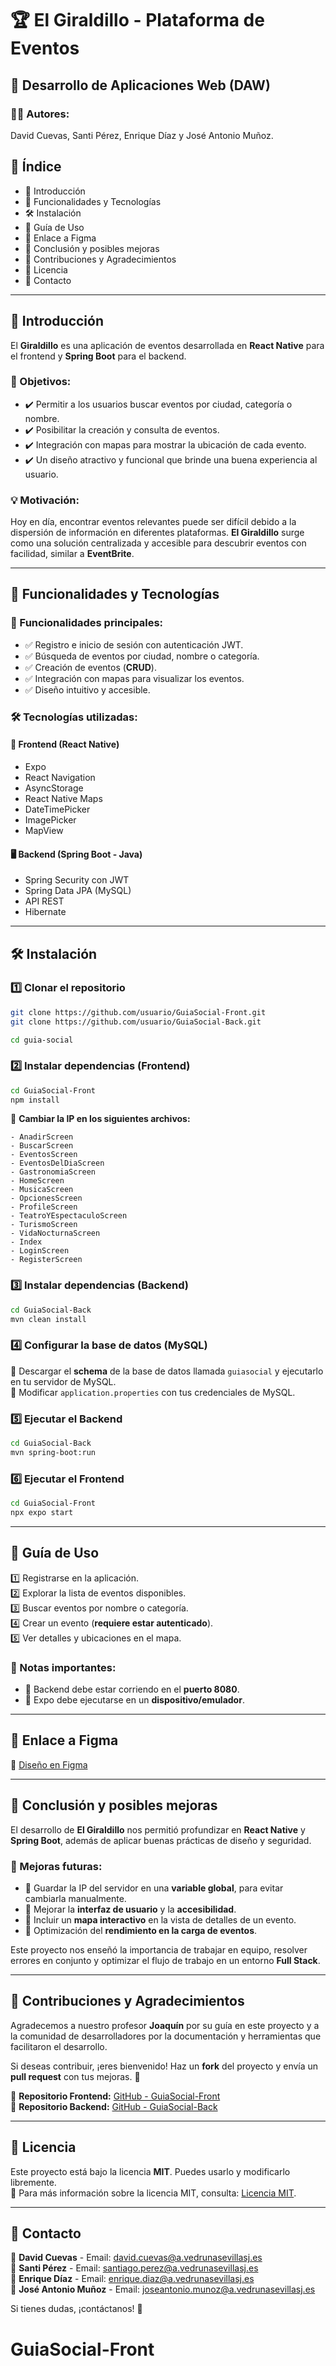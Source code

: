 # 🏆 El Giraldillo - Plataforma de Eventos

## 📌 Desarrollo de Aplicaciones Web (DAW)

### 👨‍💻 Autores:
David Cuevas, Santi Pérez, Enrique Díaz y José Antonio Muñoz.

## 📖 Índice
- 📌 Introducción
- 🚀 Funcionalidades y Tecnologías
- 🛠️ Instalación
- 📱 Guía de Uso
- 🎨 Enlace a Figma
- 📌 Conclusión y posibles mejoras
- 🤝 Contribuciones y Agradecimientos
- 📜 Licencia
- 📧 Contacto

---

## 📌 Introducción

El **Giraldillo** es una aplicación de eventos desarrollada en **React Native** para el frontend y **Spring Boot** para el backend. 

### 🎯 Objetivos:
- ✔️ Permitir a los usuarios buscar eventos por ciudad, categoría o nombre.
- ✔️ Posibilitar la creación y consulta de eventos.
- ✔️ Integración con mapas para mostrar la ubicación de cada evento.
- ✔️ Un diseño atractivo y funcional que brinde una buena experiencia al usuario.

### 💡 Motivación:
Hoy en día, encontrar eventos relevantes puede ser difícil debido a la dispersión de información en diferentes plataformas. **El Giraldillo** surge como una solución centralizada y accesible para descubrir eventos con facilidad, similar a **EventBrite**.

---

## 🚀 Funcionalidades y Tecnologías

### 🔹 Funcionalidades principales:
- ✅ Registro e inicio de sesión con autenticación JWT.
- ✅ Búsqueda de eventos por ciudad, nombre o categoría.
- ✅ Creación de eventos (**CRUD**).
- ✅ Integración con mapas para visualizar los eventos.
- ✅ Diseño intuitivo y accesible.

### 🛠 Tecnologías utilizadas:

#### 🎨 **Frontend (React Native)**
- Expo
- React Navigation
- AsyncStorage
- React Native Maps
- DateTimePicker
- ImagePicker
- MapView

#### 🖥 **Backend (Spring Boot - Java)**
- Spring Security con JWT
- Spring Data JPA (MySQL)
- API REST
- Hibernate

---

## 🛠️ Instalación

### 1️⃣ Clonar el repositorio
```bash
git clone https://github.com/usuario/GuiaSocial-Front.git  
git clone https://github.com/usuario/GuiaSocial-Back.git  
```

```bash
cd guia-social
```

### 2️⃣ Instalar dependencias (Frontend)
```bash
cd GuiaSocial-Front  
npm install
```

🔹 **Cambiar la IP en los siguientes archivos:**
```
- AnadirScreen
- BuscarScreen
- EventosScreen
- EventosDelDiaScreen
- GastronomiaScreen
- HomeScreen
- MusicaScreen
- OpcionesScreen
- ProfileScreen
- TeatroYEspectaculoScreen
- TurismoScreen
- VidaNocturnaScreen
- Index
- LoginScreen
- RegisterScreen
```

### 3️⃣ Instalar dependencias (Backend)
```bash
cd GuiaSocial-Back  
mvn clean install
```

### 4️⃣ Configurar la base de datos (MySQL)
📌 Descargar el **schema** de la base de datos llamada `guiasocial` y ejecutarlo en tu servidor de MySQL.  
📌 Modificar `application.properties` con tus credenciales de MySQL.

### 5️⃣ Ejecutar el Backend
```bash
cd GuiaSocial-Back  
mvn spring-boot:run
```

### 6️⃣ Ejecutar el Frontend
```bash
cd GuiaSocial-Front  
npx expo start
```

---

## 📱 Guía de Uso

1️⃣ Registrarse en la aplicación.  
2️⃣ Explorar la lista de eventos disponibles.  
3️⃣ Buscar eventos por nombre o categoría.  
4️⃣ Crear un evento (**requiere estar autenticado**).  
5️⃣ Ver detalles y ubicaciones en el mapa.  

### 📌 Notas importantes:
- 🔹 Backend debe estar corriendo en el **puerto 8080**.
- 🔹 Expo debe ejecutarse en un **dispositivo/emulador**.

---

## 🎨 Enlace a Figma
🔗 [Diseño en Figma](https://www.figma.com/design/ZQKfkXkr29RBuESVWSqNaY/El-Giraldillo?node-id=0-1)

---

## 📌 Conclusión y posibles mejoras

El desarrollo de **El Giraldillo** nos permitió profundizar en **React Native** y **Spring Boot**, además de aplicar buenas prácticas de diseño y seguridad.

### 📌 Mejoras futuras:
- 🔹 Guardar la IP del servidor en una **variable global**, para evitar cambiarla manualmente.
- 🔹 Mejorar la **interfaz de usuario** y la **accesibilidad**.
- 🔹 Incluir un **mapa interactivo** en la vista de detalles de un evento.
- 🔹 Optimización del **rendimiento en la carga de eventos**.

Este proyecto nos enseñó la importancia de trabajar en equipo, resolver errores en conjunto y optimizar el flujo de trabajo en un entorno **Full Stack**.

---

## 🤝 Contribuciones y Agradecimientos

Agradecemos a nuestro profesor **Joaquín** por su guía en este proyecto y a la comunidad de desarrolladores por la documentación y herramientas que facilitaron el desarrollo.

Si deseas contribuir, ¡eres bienvenido! Haz un **fork** del proyecto y envía un **pull request** con tus mejoras. 🚀

🔗 **Repositorio Frontend:** [GitHub - GuiaSocial-Front](https://github.com/usuario/GuiaSocial-Front)  
🔗 **Repositorio Backend:** [GitHub - GuiaSocial-Back](https://github.com/usuario/GuiaSocial-Back)

---

## 📜 Licencia

Este proyecto está bajo la licencia **MIT**. Puedes usarlo y modificarlo libremente.  
📌 Para más información sobre la licencia MIT, consulta: [Licencia MIT](https://opensource.org/licenses/MIT).

---

## 📧 Contacto
📌 **David Cuevas** - Email: david.cuevas@a.vedrunasevillasj.es  
📌 **Santi Pérez** - Email: santiago.perez@a.vedrunasevillasj.es  
📌 **Enrique Díaz** - Email: enrique.diaz@a.vedrunasevillasj.es  
📌 **José Antonio Muñoz** - Email: joseantonio.munoz@a.vedrunasevillasj.es  

Si tienes dudas, ¡contáctanos! 📩
# GuiaSocial-Front
